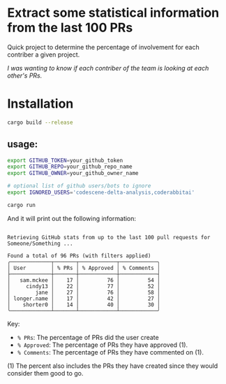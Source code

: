 # Extract some statistical information from the last 100 PRs

Quick project to determine the percentage of involvement for each contriber a given project. 

*I was wanting to know if each contriber of the team is looking at each other's PRs.*

# Installation

```bash
cargo build --release
```


## usage:
```bash
export GITHUB_TOKEN=your_github_token
export GITHUB_REPO=your_github_repo_name
export GITHUB_OWNER=your_github_owner_name

# optional list of github users/bots to ignore
export IGNORED_USERS='codescene-delta-analysis,coderabbitai'

cargo run

```

And it will print out the following information:
```text

Retrieving GitHub stats from up to the last 100 pull requests for Someone/Something ...

Found a total of 96 PRs (with filters applied)
╭─────────────┬───────┬────────────┬────────────╮
│ User        │ % PRs │ % Approved │ % Comments │
├─────────────┼───────┼────────────┼────────────┤
│   sam.mckee │    17 │         76 │         54 │
│     cindy13 │    22 │         77 │         52 │
│        jane │    27 │         76 │         58 │
│ longer.name │    17 │         42 │         27 │
│    shorter0 │    14 │         40 │         30 │
╰─────────────┴───────┴────────────┴────────────╯
```
Key:
* `% PRs`: The percentage of PRs did the user create
* `% Approved`: The percentage of PRs they have approved (1). 
* `% Comments`: The percentage of PRs they have commented on (1).

(1) The percent also includes the PRs they have created since they would consider them good to go.
